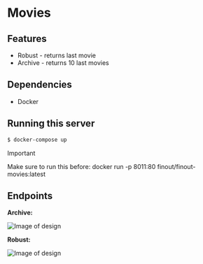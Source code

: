 # Movies

## Features
- Robust - returns last movie
- Archive - returns 10 last movies

## Dependencies
- Docker

## Running this server 

```bash
$ docker-compose up
```
> [!IMPORTANT]
> Make sure to run this before: docker run -p 8011:80 finout/finout-movies:latest

## Endpoints
<b> Archive: </b> <br>

![Image of design](https://res.cloudinary.com/dtwqtpteb/image/upload/v1731259134/w5ynoowa4f5ol2rybj40.png)


<b> Robust: </b> <br>

![Image of design](https://res.cloudinary.com/dtwqtpteb/image/upload/v1731259134/dxbutkvv3pepfnlotwvb.png)

